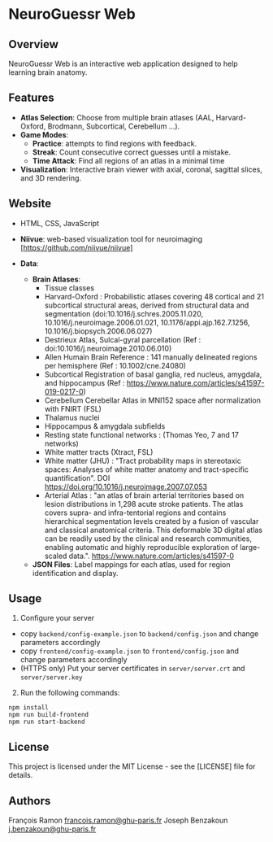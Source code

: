 # NeuroGuessr Web

## Overview

NeuroGuessr Web is an interactive web application designed to help learning brain anatomy. 

## Features

- **Atlas Selection**: Choose from multiple brain atlases (AAL, Harvard-Oxford, Brodmann, Subcortical, Cerebellum ...).
- **Game Modes**:
  - **Practice**: attempts to find regions with feedback.
  - **Streak**: Count consecutive correct guesses until a mistake.
  - **Time Attack**: Find all regions of an atlas in a minimal time
- **Visualization**: Interactive brain viewer with axial, coronal, sagittal slices, and 3D rendering.


## Website

  - HTML, CSS, JavaScript 
  - **Niivue**: web-based visualization tool for neuroimaging [https://github.com/niivue/niivue]

- **Data**:
  - **Brain Atlases**:
    - Tissue classes
    - Harvard-Oxford : Probabilistic atlases covering 48 cortical and 21 subcortical structural areas, derived from structural data and segmentation (doi:10.1016/j.schres.2005.11.020, 10.1016/j.neuroimage.2006.01.021, 10.1176/appi.ajp.162.7.1256, 10.1016/j.biopsych.2006.06.027)
    - Destrieux Atlas, Sulcal-gyral parcellation (Ref : doi:10.1016/j.neuroimage.2010.06.010)
    - Allen Humain Brain Reference : 141 manually delineated regions per hemisphere (Ref : 10.1002/cne.24080)
    - Subcortical Registration of  basal ganglia, red nucleus, amygdala, and hippocampus (Ref : https://www.nature.com/articles/s41597-019-0217-0)
    - Cerebellum Cerebellar Atlas in MNI152 space after normalization with FNIRT (FSL)
    - Thalamus nuclei 
    - Hippocampus & amygdala subfields
    - Resting state functional networks : (Thomas Yeo, 7 and 17 networks)
    - White matter tracts (Xtract, FSL)
    - White matter (JHU) : "Tract probability maps in stereotaxic spaces: Analyses of white matter anatomy and tract-specific quantification". DOI https://doi.org/10.1016/j.neuroimage.2007.07.053
    - Arterial Atlas : "an atlas of brain arterial territories based on lesion distributions in 1,298 acute stroke patients. The atlas covers supra- and infra-tentorial regions and contains hierarchical segmentation levels created by a fusion of vascular and classical anatomical criteria. This deformable 3D digital atlas can be readily used by the clinical and research communities, enabling automatic and highly reproducible exploration of large-scaled data.". https://www.nature.com/articles/s41597-0
  - **JSON Files**: Label mappings for each atlas, used for region identification and display.

## Usage

1. Configure your server

- copy `backend/config-example.json` to `backend/config.json` and change parameters accordingly
- copy `frontend/config-example.json` to `frontend/config.json` and change parameters accordingly
- (HTTPS only) Put your server certificates in `server/server.crt` and `server/server.key`

2. Run the following commands:

```
npm install
npm run build-frontend
npm run start-backend
```

## License

This project is licensed under the MIT License - see the [LICENSE] file for details.

## Authors 
François Ramon
francois.ramon@ghu-paris.fr 
Joseph Benzakoun 
j.benzakoun@ghu-paris.fr
